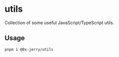 # utils

Collection of some useful JavaScript/TypeScript utils.

## Usage

```sh
pnpm i @0x-jerry/utils
```
